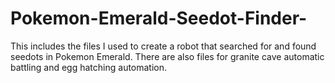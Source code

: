# Pokemon-Emerald-Seedot-Finder-
This includes the files I used to create a robot that searched for and found seedots in Pokemon Emerald. There are also files for granite cave automatic battling and egg hatching automation. 
